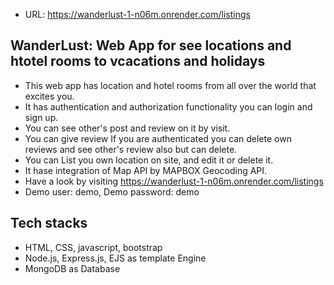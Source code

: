 - URL: https://wanderlust-1-n06m.onrender.com/listings

## WanderLust: Web App for see locations and htotel rooms to vcacations and holidays
- This web app has location and hotel rooms from all over the world that excites you.
- It has authentication and authorization functionality you can login and sign up.
- You can see other's post and review on it by visit.
- You can give review If you are authenticated you can delete own reviews and see other's review also but can delete.
- You can List you own location on site, and edit it or delete it.
- It hase integration of Map API by MAPBOX Geocoding API.
- Have a look by visiting https://wanderlust-1-n06m.onrender.com/listings
- Demo user: demo, Demo password: demo

## Tech stacks
- HTML, CSS, javascript, bootstrap
- Node.js, Express.js, EJS as template Engine
- MongoDB as Database
